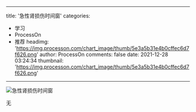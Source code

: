 
---
title: '急性肾损伤时间窗'
categories: 
 - 学习
 - ProcessOn
 - 推荐
headimg: 'https://img.processon.com/chart_image/thumb/5e3a5b31e4b0cffec6d7f626.png'
author: ProcessOn
comments: false
date: 2021-12-28 03:24:34
thumbnail: 'https://img.processon.com/chart_image/thumb/5e3a5b31e4b0cffec6d7f626.png'
---

<div>   
<img class="thumb" alt="急性肾损伤时间窗" src="https://img.processon.com/chart_image/thumb/5e3a5b31e4b0cffec6d7f626.png" referrerpolicy="no-referrer">
<p>无</p>  
</div>
            